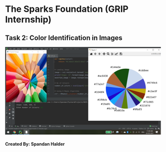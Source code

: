 # The Sparks Foundation (GRIP Internship)

## Task 2: Color Identification in Images

![Preview](https://raw.githubusercontent.com/spandanhalder/media-assets/master/TSF-GRIP-Internship/sample.png)

#### Created By: Spandan Halder
